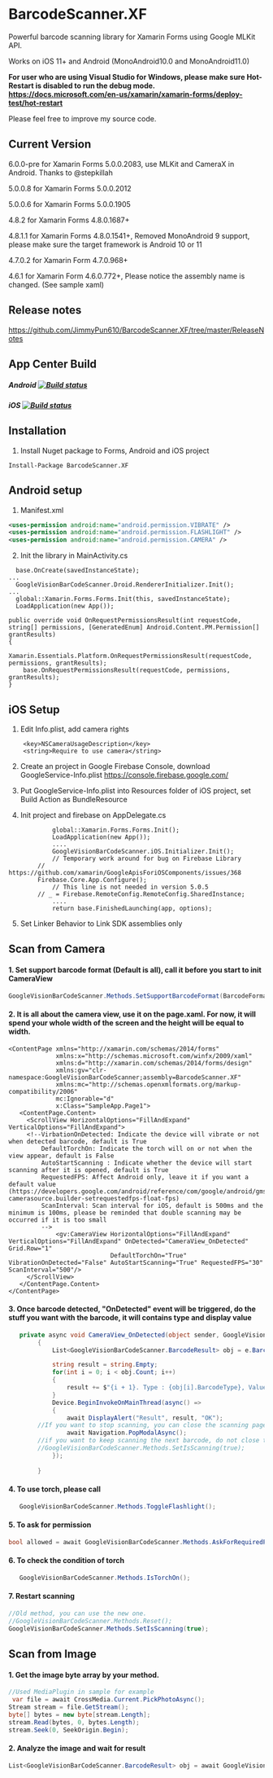 # BarcodeScanner.XF
Powerful barcode scanning library for Xamarin Forms using Google MLKit API. 

Works on iOS 11+ and Android (MonoAndroid10.0 and MonoAndroid11.0)

<b>For user who are using Visual Studio for Windows, please make sure Hot-Restart is disabled to run the debug mode.
https://docs.microsoft.com/en-us/xamarin/xamarin-forms/deploy-test/hot-restart</b>

Please feel free to improve my source code.

## Current Version
6.0.0-pre for Xamarin Forms 5.0.0.2083, use MLKit and CameraX in Android. Thanks to @stepkillah

5.0.0.8 for Xamarin Forms 5.0.0.2012

5.0.0.6 for Xamarin Forms 5.0.0.1905

4.8.2 for Xamarin Forms 4.8.0.1687+

4.8.1.1	for Xamarin Forms 4.8.0.1541+, Removed MonoAndroid 9 support, please make sure the target framework is Android 10 or 11

4.7.0.2   for Xamarin Form 4.7.0.968+

4.6.1   for Xamarin Form 4.6.0.772+, Please notice the assembly name is changed. (See sample xaml)

## Release notes
https://github.com/JimmyPun610/BarcodeScanner.XF/tree/master/ReleaseNotes

## App Center Build
##### Android [![Build status](https://build.appcenter.ms/v0.1/apps/2db667d5-b04d-46ef-99c4-3d2e91369e9b/branches/master/badge)](https://appcenter.ms)
##### iOS [![Build status](https://build.appcenter.ms/v0.1/apps/8469c6ae-f101-4f93-89ab-4504d195885d/branches/master/badge)](https://appcenter.ms)


## Installation
1. Install Nuget package to Forms, Android and iOS project
```
Install-Package BarcodeScanner.XF
```

## Android setup
1. Manifest.xml
```xml
<uses-permission android:name="android.permission.VIBRATE" />
<uses-permission android:name="android.permission.FLASHLIGHT" />
<uses-permission android:name="android.permission.CAMERA" />
```

2. Init the library in MainActivity.cs
```    
  base.OnCreate(savedInstanceState);
...
  GoogleVisionBarCodeScanner.Droid.RendererInitializer.Init();
...
  global::Xamarin.Forms.Forms.Init(this, savedInstanceState);
  LoadApplication(new App());
```
```
public override void OnRequestPermissionsResult(int requestCode, string[] permissions, [GeneratedEnum] Android.Content.PM.Permission[] grantResults)
{
    Xamarin.Essentials.Platform.OnRequestPermissionsResult(requestCode, permissions, grantResults);
    base.OnRequestPermissionsResult(requestCode, permissions, grantResults);
}
```
## iOS Setup
1. Edit Info.plist, add camera rights
```
	<key>NSCameraUsageDescription</key>
	<string>Require to use camera</string>
```

2. Create an project in Google Firebase Console, download GoogleService-Info.plist
https://console.firebase.google.com/

3. Put GoogleService-Info.plist into Resources folder of iOS project,  set Build Action as BundleResource

4. Init project and firebase on AppDelegate.cs
```
            global::Xamarin.Forms.Forms.Init();
            LoadApplication(new App());
            ....
            GoogleVisionBarCodeScanner.iOS.Initializer.Init();
            // Temporary work around for bug on Firebase Library
	    // https://github.com/xamarin/GoogleApisForiOSComponents/issues/368
	    Firebase.Core.App.Configure();
            // This line is not needed in version 5.0.5
	    // _ = Firebase.RemoteConfig.RemoteConfig.SharedInstance;
            ....
            return base.FinishedLaunching(app, options);
```

5. Set Linker Behavior to Link SDK assemblies only

## Scan from Camera

#### 1. Set support barcode format (Default is all), call it before you start to init CameraView
```C#
GoogleVisionBarCodeScanner.Methods.SetSupportBarcodeFormat(BarcodeFormats.QRCode);
```

#### 2. It is all about the camera view, use it on the page.xaml. For now, it will spend your whole width of the screen and the height will be equal to width.


```XAML
<ContentPage xmlns="http://xamarin.com/schemas/2014/forms"
             xmlns:x="http://schemas.microsoft.com/winfx/2009/xaml"
             xmlns:d="http://xamarin.com/schemas/2014/forms/design"
             xmlns:gv="clr-namespace:GoogleVisionBarCodeScanner;assembly=BarcodeScanner.XF"
             xmlns:mc="http://schemas.openxmlformats.org/markup-compatibility/2006"
             mc:Ignorable="d"
             x:Class="SampleApp.Page1">
   <ContentPage.Content>
     <ScrollView HorizontalOptions="FillAndExpand" VerticalOptions="FillAndExpand">
	 <!--VirbationOnDetected: Indicate the device will vibrate or not when detected barcode, default is True
		 DefaultTorchOn: Indicate the torch will on or not when the view appear, default is False
		 AutoStartScanning : Indicate whether the device will start scanning after it is opened, default is True
		 RequestedFPS: Affect Android only, leave it if you want a default value (https://developers.google.com/android/reference/com/google/android/gms/vision/CameraSource.Builder.html#public-camerasource.builder-setrequestedfps-float-fps)
		 ScanInterval: Scan interval for iOS, default is 500ms and the minimum is 100ms, please be reminded that double scanning may be occurred if it is too small
		 -->
             <gv:CameraView HorizontalOptions="FillAndExpand" VerticalOptions="FillAndExpand" OnDetected="CameraView_OnDetected" Grid.Row="1"
                            DefaultTorchOn="True" VibrationOnDetected="False" AutoStartScanning="True" RequestedFPS="30" ScanInterval="500"/>
     </ScrollView>
   </ContentPage.Content>
</ContentPage>
```
#### 3. Once barcode detected, "OnDetected" event will be triggered, do the stuff you want with the barcode, it will contains type and display value
```C#
   private async void CameraView_OnDetected(object sender, GoogleVisionBarCodeScanner.OnDetectedEventArg e)
        {
            List<GoogleVisionBarCodeScanner.BarcodeResult> obj = e.BarcodeResults;

            string result = string.Empty;
            for(int i = 0; i < obj.Count; i++)
            {
                result += $"{i + 1}. Type : {obj[i].BarcodeType}, Value : {obj[i].DisplayValue}{Environment.NewLine}";
            }
            Device.BeginInvokeOnMainThread(async() =>
            {
                await DisplayAlert("Result", result, "OK");
		//If you want to stop scanning, you can close the scanning page
                await Navigation.PopModalAsync();
		//if you want to keep scanning the next barcode, do not close the scanning page and call below function
		//GoogleVisionBarCodeScanner.Methods.SetIsScanning(true);
            });
            
        }
```

#### 4. To use torch, please call 
```C#
   GoogleVisionBarCodeScanner.Methods.ToggleFlashlight();
```

#### 5. To ask for permission
```C#
bool allowed = await GoogleVisionBarCodeScanner.Methods.AskForRequiredPermission();
```

#### 6. To check the condition of torch
```C#
   GoogleVisionBarCodeScanner.Methods.IsTorchOn();
```
#### 7. Restart scanning
```C#
//Old method, you can use the new one.
//GoogleVisionBarCodeScanner.Methods.Reset();
GoogleVisionBarCodeScanner.Methods.SetIsScanning(true);
```


## Scan from Image
#### 1. Get the image byte array by your method.
``` C#
//Used MediaPlugin in sample for example
 var file = await CrossMedia.Current.PickPhotoAsync();
Stream stream = file.GetStream();
byte[] bytes = new byte[stream.Length];
stream.Read(bytes, 0, bytes.Length);
stream.Seek(0, SeekOrigin.Begin);
```

#### 2. Analyze the image and wait for result
``` C#
List<GoogleVisionBarCodeScanner.BarcodeResult> obj = await GoogleVisionBarCodeScanner.Methods.ScanFromImage(bytes);
```
